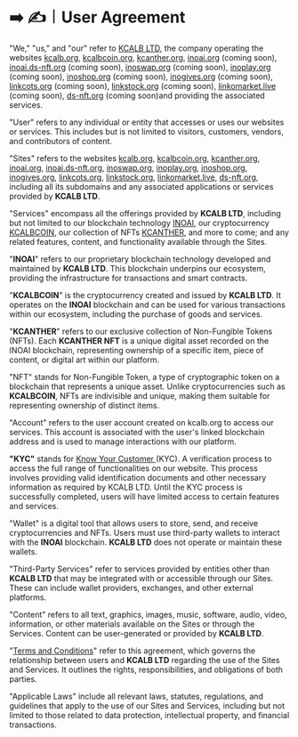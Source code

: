 # ➡️ ✍️︱User Agreement

"We," "us," and "our" refer to [KCALB LTD](https://find-and-update.company-information.service.gov.uk/company/14132246), the company operating the websites [kcalb.org](https://kcalb.org/), [kcalbcoin.org](https://kcalbcoin.org/), [kcanther.org](https://kcanther.org/), [inoai.org](https://inoai.org) (coming soon), [inoai.ds-nft.org](https://inoai.ds-nft.org/) (coming soon), [inoswap.org](https://inoswap.org/) (coming soon), [inoplay.org](https://inoplay.org/) (coming soon), [inoshop.org](https://inoshop.org/) (coming soon), [inogives.org](https://inogives.org/) (coming soon), [linkcots.org](https://linkcots.org/) (coming soon), [linkstock.org](https://linkstock.pro/) (coming soon), [linkomarket.](https://linkomarket.live/)[live](https://linkomarket.live/) (coming soon), [ds-nft.org](https://ds-nft.org/) (coming soon)and providing the associated services.

"User" refers to any individual or entity that accesses or uses our websites or services. This includes but is not limited to visitors, customers, vendors, and contributors of content.

"Sites" refers to the websites [kcalb.org](https://kcalb.org/), [kcalbcoin.org](https://kcalbcoin.org/), [kcanther.org](https://kcanther.org/), [inoai.org](https://inoai.org), [inoai.ds-nft.org](https://inoai.ds-nft.org/), [inoswap.org](https://inoswap.org/), [inoplay.org](https://inoplay.org/), [inoshop.org](https://inoshop.org/), [inogives.org](https://inogives.org/), [linkcots.org](https://linkcots.org/), [linkstock.org](https://linkstock.pro/), [linkomarket.](https://linkomarket.live/)[live](https://linkomarket.live/), [ds-nft.org](https://ds-nft.org/), including all its subdomains and any associated applications or services provided by **KCALB LTD**.

"Services" encompass all the offerings provided by **KCALB LTD**, including but not limited to our blockchain technology [INOAI](https://inoai.org), our cryptocurrency [KCALBCOIN](https://kcalbcoin.org/), our collection of NFTs [KCANTHER](https://kcanther.org/), and more to come; and any related features, content, and functionality available through the Sites.

"**INOAI**" refers to our proprietary blockchain technology developed and maintained by **KCALB LTD**. This blockchain underpins our ecosystem, providing the infrastructure for transactions and smart contracts.

"**KCALBCOIN**" is the cryptocurrency created and issued by **KCALB LTD**. It operates on the **INOAI** blockchain and can be used for various transactions within our ecosystem, including the purchase of goods and services.

"**KCANTHER**" refers to our exclusive collection of Non-Fungible Tokens (NFTs). Each **KCANTHER NFT** is a unique digital asset recorded on the INOAI blockchain, representing ownership of a specific item, piece of content, or digital art within our platform.

"NFT" stands for Non-Fungible Token, a type of cryptographic token on a blockchain that represents a unique asset. Unlike cryptocurrencies such as **KCALBCOIN**, NFTs are indivisible and unique, making them suitable for representing ownership of distinct items.

"Account" refers to the user account created on kcalb.org to access our services. This account is associated with the user's linked blockchain address and is used to manage interactions with our platform.

**"**KYC**"** stands for [Know Your Customer ](https://app.gitbook.com/o/Pl1Lz4UqibGI6zLrTNcM/s/fG4VFyHefdXzfKYToJJb/\~/changes/42/terms-and-conditions/legal-policies/kyc-verification)(KYC). A verification process to access the full range of functionalities on our website. This process involves providing valid identification documents and other necessary information as required by KCALB LTD. Until the KYC process is successfully completed, users will have limited access to certain features and services.

"Wallet" is a digital tool that allows users to store, send, and receive cryptocurrencies and NFTs. Users must use third-party wallets to interact with the **INOAI** blockchain. **KCALB LTD** does not operate or maintain these wallets.

"Third-Party Services" refer to services provided by entities other than **KCALB LTD** that may be integrated with or accessible through our Sites. These can include wallet providers, exchanges, and other external platforms.

"Content" refers to all text, graphics, images, music, software, audio, video, information, or other materials available on the Sites or through the Services. Content can be user-generated or provided by **KCALB LTD**.

"[Terms and Conditions](terms-and-conditions.md)" refer to this agreement, which governs the relationship between users and **KCALB LTD** regarding the use of the Sites and Services. It outlines the rights, responsibilities, and obligations of both parties.

"Applicable Laws" include all relevant laws, statutes, regulations, and guidelines that apply to the use of our Sites and Services, including but not limited to those related to data protection, intellectual property, and financial transactions.
